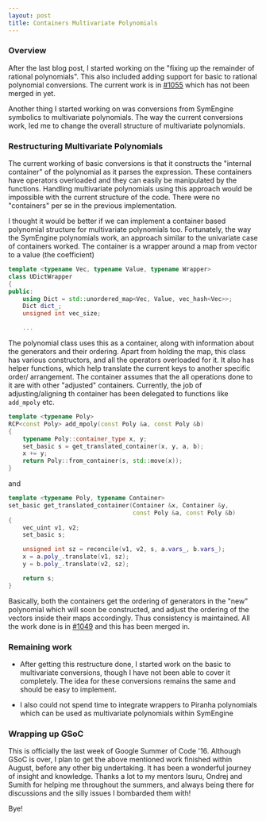 ```yaml
---
layout: post
title: Containers Multivariate Polynomials
---
```


### Overview

After the last blog post, I started working on the "fixing up the remainder of rational polynomials". This also included adding support for basic to rational polynomial conversions. The current work is in [#1055](https://github.com/symengine/symengine/pull/1055) which has not been merged in yet.

Another thing I started working on was conversions from SymEngine symbolics to multivariate polynomials. The way the current conversions work, led me to change the overall structure of multivariate polynomials.

### Restructuring Multivariate Polynomials

The current working of basic conversions is that it constructs the "internal container" of the polynomial as it parses the expression. These containers have operators overloaded and they can easily be manipulated by the functions. Handling multivariate polynomials using this approach would be impossible with the current structure of the code. There were no "containers" per se in the previous implementation.

I thought it would be better if we can implement a container based polynomial structure for multivariate polynomials too. Fortunately, the way the SymEngine polynomials work, an approach similar to the univariate case of containers worked. The container is a wrapper around a map from vector to a value (the coefficient)

```c++
template <typename Vec, typename Value, typename Wrapper>
class UDictWrapper
{
public:
    using Dict = std::unordered_map<Vec, Value, vec_hash<Vec>>;
    Dict dict_;
    unsigned int vec_size;

    ...
```
The polynomial class uses this as a container, along with information about the generators and their ordering. Apart from holding the map, this class has various constructors, and all the operators overloaded for it. It also has helper functions, which help translate the current keys to another specific order/ arrangement. The container assumes that the all operations done to it are with other "adjusted" containers. Currently, the job of adjusting/aligning th container has been delegated to functions like `add_mpoly` etc.

```c++
template <typename Poly>
RCP<const Poly> add_mpoly(const Poly &a, const Poly &b)
{
    typename Poly::container_type x, y;
    set_basic s = get_translated_container(x, y, a, b);
    x += y;
    return Poly::from_container(s, std::move(x));
}
```

and 

```c++
template <typename Poly, typename Container>
set_basic get_translated_container(Container &x, Container &y, 
								   const Poly &a, const Poly &b)
{
    vec_uint v1, v2;
    set_basic s;

    unsigned int sz = reconcile(v1, v2, s, a.vars_, b.vars_);
    x = a.poly_.translate(v1, sz);
    y = b.poly_.translate(v2, sz);

    return s;
}
```

Basically, both the containers get the ordering of generators in the "new" polynomial which will soon be constructed, and adjust the ordering of the vectors inside their maps accordingly. Thus consistency is maintained. All the work done is in [#1049](https://github.com/symengine/symengine/pull/1049) and this has been merged in.

### Remaining work

 - After getting this restructure done, I started work on the basic to multivariate conversions, though I have not been able to cover it completely. The idea for these conversions remains the same and should be easy to implement.

 - I also could not spend time to integrate wrappers to Piranha polynomials which can be used as multivariate polynomials within SymEngine

### Wrapping up GSoC

This is officially the last week of Google Summer of Code '16. Although GSoC is over, I plan to get the above mentioned work finished within August, before any other big undertaking. It has been a wonderful journey of insight and knowledge. Thanks a lot to my mentors Isuru, Ondrej and Sumith for helping me throughout the summers, and always being there for discussions and the silly issues I bombarded them with!

Bye!